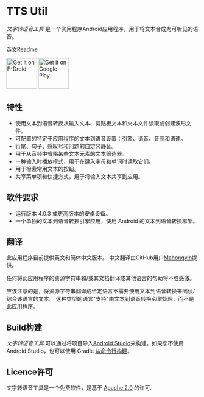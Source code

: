 TTS Util
========

*文字转语音工具* 是一个实用程序Android应用程序，用于将文本合成为可听见的语音。

[英文Readme](README.md)

[<img src="https://fdroid.gitlab.io/artwork/badge/get-it-on.png"
     alt="Get it on F-Droid"
     height="80">](https://f-droid.org/packages/com.danefinlay.ttsutil/)
[<img src="https://play.google.com/intl/en_us/badges/images/generic/en-play-badge.png"
     alt="Get it on Google Play"
     height="80">](https://play.google.com/store/apps/details?id=com.danefinlay.ttsutil)

特性
--------

- 使用文本到语音转换从输入文本、剪贴板文本和文本文件读取或创建波形文件。
- 可配置的特定于应用程序的文本到语音设置：引擎、语音、音高和语速。
- 行尾、句子、感叹号和问题的自定义静音。
- 用于从音频中省略某些文本元素的文本筛选器。
- 一种输入时播放模式，用于在键入字母和单词时读取它们。
- 用于检索常用文本的按钮。
- 共享菜单项和快捷方式，用于将输入文本共享到应用。

软件要求
--------
- 运行版本 4.0.3 或更高版本的安卓设备。
- 一个单独的文本到语音转换引擎应用，使用 Android 的文本到语音转换框架。

翻译
--------

此应用程序目前提供英文和简体中文版本。 中文翻译由GitHub用户[Mahongyin](https://github.com/1976222027)提供。

任何将此应用程序的资源字符串和/或其文档翻译成其他语言的帮助将不胜感激。

应该注意的是，将资源字符串翻译成给定语言不需要使用文本到语音转换来阅读/综合该语言的文本。 这种类型的语言"支持"由文本到语音转换*引擎*处理，而不是此应用程序。

Build构建
---------

*文字转语音工具* 可以通过将项目导入[Android Studio](https:developer.android.comstudio)来构建。如果您不使用 Android Studio，也可以使用 Gradle [从命令行构建](https:developer.android.comstudiobuildbuilding-cmdline.html)。

Licence许可
------------

文字转语音工具是一个免费软件，是基于 [Apache 2.0](https://www.apache.org/licenses/LICENSE-2.0.html) 的许可.
